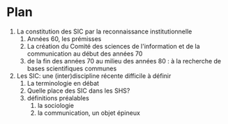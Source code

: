 # Plan

1. La constitution des SIC par la reconnaissance institutionnelle
   1. Années 60, les prémisses
   2. La création du Comité des sciences de l'information et de la communication au début des années 70
   3. de la fin des années 70 au milieu des années 80 : à la recherche de bases scientifiques communes
2. Les SIC: une \(inter\)discipline récente difficile à définir
   1. La terminologie en débat
   2. Quelle place des SIC dans les SHS?
   3. définitions préalables
      1. la sociologie
      2. la communication, un objet épineux



